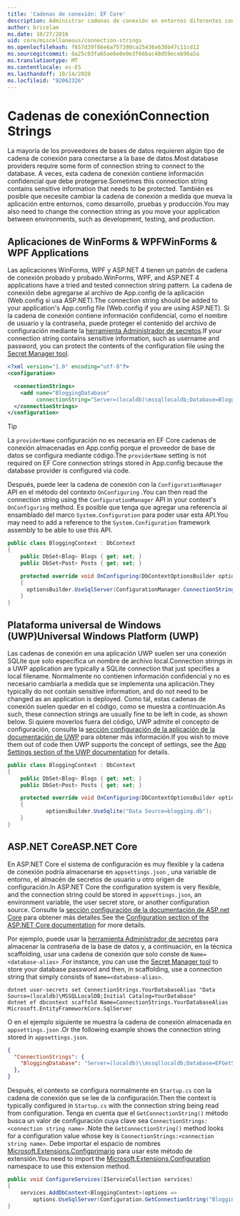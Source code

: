 ```yaml
---
title: 'Cadenas de conexión: EF Core'
description: Administrar cadenas de conexión en entornos diferentes con Entity Framework Core
author: bricelam
ms.date: 10/27/2016
uid: core/miscellaneous/connection-strings
ms.openlocfilehash: f657d39f66e6a757380ca25436a638b47c11cd12
ms.sourcegitcommit: 0a25c03fa65ae6e0e0e3f66bac48d59eceb96a5a
ms.translationtype: MT
ms.contentlocale: es-ES
ms.lasthandoff: 10/14/2020
ms.locfileid: "92062326"
---
```

# <a name="connection-strings"></a><span data-ttu-id="bccf0-103">Cadenas de conexión</span><span class="sxs-lookup"><span data-stu-id="bccf0-103">Connection Strings</span></span>

<span data-ttu-id="bccf0-104">La mayoría de los proveedores de bases de datos requieren algún tipo de cadena de conexión para conectarse a la base de datos.</span><span class="sxs-lookup"><span data-stu-id="bccf0-104">Most database providers require some form of connection string to connect to the database.</span></span> <span data-ttu-id="bccf0-105">A veces, esta cadena de conexión contiene información confidencial que debe protegerse.</span><span class="sxs-lookup"><span data-stu-id="bccf0-105">Sometimes this connection string contains sensitive information that needs to be protected.</span></span> <span data-ttu-id="bccf0-106">También es posible que necesite cambiar la cadena de conexión a medida que mueva la aplicación entre entornos, como desarrollo, pruebas y producción.</span><span class="sxs-lookup"><span data-stu-id="bccf0-106">You may also need to change the connection string as you move your application between environments, such as development, testing, and production.</span></span>

## <a name="winforms--wpf-applications"></a><span data-ttu-id="bccf0-107">Aplicaciones de WinForms & WPF</span><span class="sxs-lookup"><span data-stu-id="bccf0-107">WinForms & WPF Applications</span></span>

<span data-ttu-id="bccf0-108">Las aplicaciones WinForms, WPF y ASP.NET 4 tienen un patrón de cadena de conexión probado y probado.</span><span class="sxs-lookup"><span data-stu-id="bccf0-108">WinForms, WPF, and ASP.NET 4 applications have a tried and tested connection string pattern.</span></span> <span data-ttu-id="bccf0-109">La cadena de conexión debe agregarse al archivo de App.config de la aplicación (Web.config si usa ASP.NET).</span><span class="sxs-lookup"><span data-stu-id="bccf0-109">The connection string should be added to your application's App.config file (Web.config if you are using ASP.NET).</span></span> <span data-ttu-id="bccf0-110">Si la cadena de conexión contiene información confidencial, como el nombre de usuario y la contraseña, puede proteger el contenido del archivo de configuración mediante la [herramienta Administrador de secretos](/aspnet/core/security/app-secrets#secret-manager).</span><span class="sxs-lookup"><span data-stu-id="bccf0-110">If your connection string contains sensitive information, such as username and password, you can protect the contents of the configuration file using the [Secret Manager tool](/aspnet/core/security/app-secrets#secret-manager).</span></span>

```xml
<?xml version="1.0" encoding="utf-8"?>
<configuration>

  <connectionStrings>
    <add name="BloggingDatabase"
         connectionString="Server=(localdb)\mssqllocaldb;Database=Blogging;Trusted_Connection=True;" />
  </connectionStrings>
</configuration>
```

> [!TIP]
> <span data-ttu-id="bccf0-111">La `providerName` configuración no es necesaria en EF Core cadenas de conexión almacenadas en App.config porque el proveedor de base de datos se configura mediante código.</span><span class="sxs-lookup"><span data-stu-id="bccf0-111">The `providerName` setting is not required on EF Core connection strings stored in App.config because the database provider is configured via code.</span></span>

<span data-ttu-id="bccf0-112">Después, puede leer la cadena de conexión con la `ConfigurationManager` API en el método del contexto `OnConfiguring` .</span><span class="sxs-lookup"><span data-stu-id="bccf0-112">You can then read the connection string using the `ConfigurationManager` API in your context's `OnConfiguring` method.</span></span> <span data-ttu-id="bccf0-113">Es posible que tenga que agregar una referencia al ensamblado del marco `System.Configuration` para poder usar esta API.</span><span class="sxs-lookup"><span data-stu-id="bccf0-113">You may need to add a reference to the `System.Configuration` framework assembly to be able to use this API.</span></span>

```csharp
public class BloggingContext : DbContext
{
    public DbSet<Blog> Blogs { get; set; }
    public DbSet<Post> Posts { get; set; }

    protected override void OnConfiguring(DbContextOptionsBuilder optionsBuilder)
    {
      optionsBuilder.UseSqlServer(ConfigurationManager.ConnectionStrings["BloggingDatabase"].ConnectionString);
    }
}
```

## <a name="universal-windows-platform-uwp"></a><span data-ttu-id="bccf0-114">Plataforma universal de Windows (UWP)</span><span class="sxs-lookup"><span data-stu-id="bccf0-114">Universal Windows Platform (UWP)</span></span>

<span data-ttu-id="bccf0-115">Las cadenas de conexión en una aplicación UWP suelen ser una conexión SQLite que solo especifica un nombre de archivo local.</span><span class="sxs-lookup"><span data-stu-id="bccf0-115">Connection strings in a UWP application are typically a SQLite connection that just specifies a local filename.</span></span> <span data-ttu-id="bccf0-116">Normalmente no contienen información confidencial y no es necesario cambiarla a medida que se implementa una aplicación.</span><span class="sxs-lookup"><span data-stu-id="bccf0-116">They typically do not contain sensitive information, and do not need to be changed as an application is deployed.</span></span> <span data-ttu-id="bccf0-117">Como tal, estas cadenas de conexión suelen quedar en el código, como se muestra a continuación.</span><span class="sxs-lookup"><span data-stu-id="bccf0-117">As such, these connection strings are usually fine to be left in code, as shown below.</span></span> <span data-ttu-id="bccf0-118">Si quiere moverlos fuera del código, UWP admite el concepto de configuración, consulte la [sección configuración de la aplicación de la documentación de UWP](/windows/uwp/app-settings/store-and-retrieve-app-data) para obtener más información.</span><span class="sxs-lookup"><span data-stu-id="bccf0-118">If you wish to move them out of code then UWP supports the concept of settings, see the [App Settings section of the UWP documentation](/windows/uwp/app-settings/store-and-retrieve-app-data) for details.</span></span>

```csharp
public class BloggingContext : DbContext
{
    public DbSet<Blog> Blogs { get; set; }
    public DbSet<Post> Posts { get; set; }

    protected override void OnConfiguring(DbContextOptionsBuilder optionsBuilder)
    {
            optionsBuilder.UseSqlite("Data Source=blogging.db");
    }
}
```

## <a name="aspnet-core"></a><span data-ttu-id="bccf0-119">ASP.NET Core</span><span class="sxs-lookup"><span data-stu-id="bccf0-119">ASP.NET Core</span></span>

<span data-ttu-id="bccf0-120">En ASP.NET Core el sistema de configuración es muy flexible y la cadena de conexión podría almacenarse en `appsettings.json` , una variable de entorno, el almacén de secretos de usuario u otro origen de configuración.</span><span class="sxs-lookup"><span data-stu-id="bccf0-120">In ASP.NET Core the configuration system is very flexible, and the connection string could be stored in `appsettings.json`, an environment variable, the user secret store, or another configuration source.</span></span> <span data-ttu-id="bccf0-121">Consulte la [sección configuración de la documentación de ASP.net Core](/aspnet/core/fundamentals/configuration) para obtener más detalles.</span><span class="sxs-lookup"><span data-stu-id="bccf0-121">See the [Configuration section of the ASP.NET Core documentation](/aspnet/core/fundamentals/configuration) for more details.</span></span>

<span data-ttu-id="bccf0-122">Por ejemplo, puede usar la [herramienta Administrador de secretos](/aspnet/core/security/app-secrets#secret-manager) para almacenar la contraseña de la base de datos y, a continuación, en la técnica scaffolding, usar una cadena de conexión que solo conste de `Name=<database-alias>` .</span><span class="sxs-lookup"><span data-stu-id="bccf0-122">For instance, you can use the [Secret Manager tool](/aspnet/core/security/app-secrets#secret-manager) to store your database password and then, in scaffolding, use a connection string that simply consists of `Name=<database-alias>`.</span></span>

```dotnetcli
dotnet user-secrets set ConnectionStrings.YourDatabaseAlias "Data Source=(localdb)\MSSQLLocalDB;Initial Catalog=YourDatabase"
dotnet ef dbcontext scaffold Name=ConnectionStrings.YourDatabaseAlias Microsoft.EntityFrameworkCore.SqlServer
```

<span data-ttu-id="bccf0-123">O en el ejemplo siguiente se muestra la cadena de conexión almacenada en `appsettings.json` .</span><span class="sxs-lookup"><span data-stu-id="bccf0-123">Or the following example shows the connection string stored in `appsettings.json`.</span></span>

```json
{
  "ConnectionStrings": {
    "BloggingDatabase": "Server=(localdb)\\mssqllocaldb;Database=EFGetStarted.ConsoleApp.NewDb;Trusted_Connection=True;"
  },
}
```

<span data-ttu-id="bccf0-124">Después, el contexto se configura normalmente en `Startup.cs` con la cadena de conexión que se lee de la configuración.</span><span class="sxs-lookup"><span data-stu-id="bccf0-124">Then the context is typically configured in `Startup.cs` with the connection string being read from configuration.</span></span> <span data-ttu-id="bccf0-125">Tenga en cuenta que el `GetConnectionString()` método busca un valor de configuración cuya clave sea `ConnectionStrings:<connection string name>` .</span><span class="sxs-lookup"><span data-stu-id="bccf0-125">Note the `GetConnectionString()` method looks for a configuration value whose key is `ConnectionStrings:<connection string name>`.</span></span> <span data-ttu-id="bccf0-126">Debe importar el espacio de nombres [Microsoft.Extensions.Configprimario](/dotnet/api/microsoft.extensions.configuration) para usar este método de extensión.</span><span class="sxs-lookup"><span data-stu-id="bccf0-126">You need to import the [Microsoft.Extensions.Configuration](/dotnet/api/microsoft.extensions.configuration) namespace to use this extension method.</span></span>

```csharp
public void ConfigureServices(IServiceCollection services)
{
    services.AddDbContext<BloggingContext>(options =>
        options.UseSqlServer(Configuration.GetConnectionString("BloggingDatabase")));
}
```
